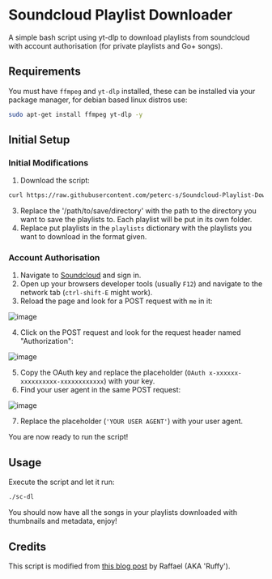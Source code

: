 # Soundcloud Playlist Downloader
A simple bash script using yt-dlp to download playlists from soundcloud with account authorisation (for private playlists and Go+ songs).

## Requirements
You must have `ffmpeg` and `yt-dlp` installed, these can be installed via your package manager, for debian based linux distros use:
```bash
sudo apt-get install ffmpeg yt-dlp -y
```

## Initial Setup

### Initial Modifications
1) Download the script:
```bash
curl https://raw.githubusercontent.com/peterc-s/Soundcloud-Playlist-Downloader/main/sc-dl -o sc-dl; chmod +x sc-dl
```

3) Replace the '/path/to/save/directory' with the path to the directory you want to save the playlists to. Each playlist will be put in its own folder.
4) Replace put playlists in the `playlists` dictionary with the playlists you want to download in the format given.

### Account Authorisation
1) Navigate to [Soundcloud](https://soundcloud.com/) and sign in.
2) Open up your browsers developer tools (usually `F12`) and navigate to the network tab (`ctrl-shift-E` might work).
3) Reload the page and look for a POST request with `me` in it:

![image](https://github.com/peterc-s/Soundcloud-Playlist-Downloader/assets/66807853/77446987-dc3f-4624-9143-d4d41efad3ae)

4) Click on the POST request and look for the request header named "Authorization":

![image](https://github.com/peterc-s/Soundcloud-Playlist-Downloader/assets/66807853/a15de6b7-5bdf-4595-83ce-18389b5cf759)

5) Copy the OAuth key and replace the placeholder (`OAuth x-xxxxxx-xxxxxxxxxx-xxxxxxxxxxxx`) with your key.
6) Find your user agent in the same POST request:

![image](https://github.com/peterc-s/Soundcloud-Playlist-Downloader/assets/66807853/db769ef1-fd5d-49d3-8a3a-bf019fd1b80d)

7) Replace the placeholder (`'YOUR USER AGENT'`) with your user agent.

You are now ready to run the script!

## Usage
Execute the script and let it run:
```bash
./sc-dl
```

You should now have all the songs in your playlists downloaded with thumbnails and metadata, enjoy!

## Credits
This script is modified from [this blog post](https://blog.rtrace.io/posts/how-to-youtube-dl/index.html) by Raffael (AKA 'Ruffy').
